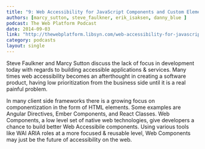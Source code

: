 ```yaml
---
title: "9: Web Accessibility for JavaScript Components and Custom Elements"
authors: [marcy_sutton, steve_faulkner, erik_isaksen, danny_blue ]
podcast: The Web Platform Podcast
date: 2014-09-03
link: "http://thewebplatform.libsyn.com/web-accessibility-for-javascript-components-and-custom-elements"
category: podcasts
layout: single
---
```


Steve Faulkner and Marcy Sutton discuss the lack of focus in development
today with regards to building accessible applications & services. Many times web accessibility becomes an afterthought in
creating a software product, having low prioritization from the business side until it is a real painful problem.


<!-- Excerpt -->

<p>
In many client side frameworks there is a growing focus on componentization in the form of HTML elements. Some examples
are Angular Directives, Ember Components, and React Classes. Web Components, a low level set of native web technologies,
give developers a chance to build better Web Accessibile components. Using various tools like WAI ARIA roles at a more focused
& reusable level, Web Components may just be the future of accessibility on the web.
</p>
